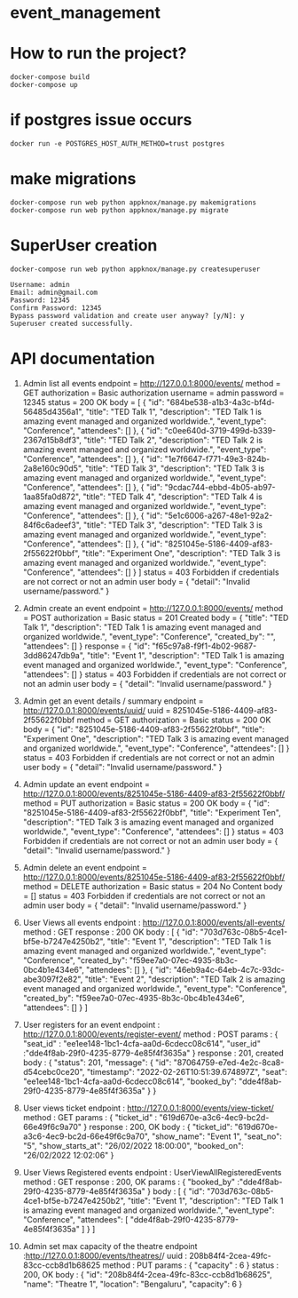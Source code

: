 # event_management

# How to run the project?

    docker-compose build
    docker-compose up

# if postgres issue occurs

    docker run -e POSTGRES_HOST_AUTH_METHOD=trust postgres

# make migrations

    docker-compose run web python appknox/manage.py makemigrations
    docker-compose run web python appknox/manage.py migrate

# SuperUser creation

    docker-compose run web python appknox/manage.py createsuperuser

    Username: admin
    Email: admin@gmail.com
    Password: 12345
    Confirm Password: 12345
    Bypass password validation and create user anyway? [y/N]: y
    Superuser created successfully.

# API documentation

1. Admin list all events
    endpoint = http://127.0.0.1:8000/events/
    method = GET
    authorization = Basic authorization
                    username = admin
                    password = 12345
    status = 200 OK
    body =
            [
                {
                    "id": "684be538-a1b3-4a3c-bf4d-56485d4356a1",
                    "title": "TED Talk 1",
                    "description": "TED Talk 1 is amazing event managed and organized worldwide.",
                    "event_type": "Conference",
                    "attendees": []
                },
                {
                    "id": "c0ee640d-3719-499d-b339-2367d15b8df3",
                    "title": "TED Talk 2",
                    "description": "TED Talk 2  is amazing event managed and organized worldwide.",
                    "event_type": "Conference",
                    "attendees": []
                },
                {
                    "id": "1e7f6647-f771-49e3-824b-2a8e160c90d5",
                    "title": "TED Talk 3",
                    "description": "TED Talk 3 is amazing event managed and organized worldwide.",
                    "event_type": "Conference",
                    "attendees": []
                },
                {
                    "id": "9cdac744-ebbd-4b05-ab97-1aa85fa0d872",
                    "title": "TED Talk 4",
                    "description": "TED Talk 4 is amazing event managed and organized worldwide.",
                    "event_type": "Conference",
                    "attendees": []
                },
                {
                    "id": "5e1c6006-a267-48e1-92a2-84f6c6adeef3",
                    "title": "TED Talk 3",
                    "description": "TED Talk 3 is amazing event managed and organized worldwide.",
                    "event_type": "Conference",
                    "attendees": []
                },
                {
                    "id": "8251045e-5186-4409-af83-2f55622f0bbf",
                    "title": "Experiment One",
                    "description": "TED Talk 3 is amazing event managed and organized worldwide.",
                    "event_type": "Conference",
                    "attendees": []
                }
            ]
    status = 403 Forbidden if credentials are not correct or not an admin user
    body =
            {
                "detail": "Invalid username/password."
            }

2. Admin create an event
    endpoint = http://127.0.0.1:8000/events/
    method = POST
    authorization = Basic
    status = 201 Created
    body =
            {
                "title": "TED Talk 1",
                "description": "TED Talk 1 is amazing event managed and organized worldwide.",
                "event_type": "Conference",
                "created_by": "",
                "attendees": []
            }
    response =
                {
                    "id": "f65c97a8-f9f1-4b02-9687-3dd86247db9a",
                    "title": "Event 1",
                    "description": "TED Talk 1 is amazing event managed and organized worldwide.",
                    "event_type": "Conference",
                    "attendees": []
                }
    status = 403 Forbidden if credentials are not correct or not an admin user
    body =
            {
                "detail": "Invalid username/password."
            }

3. Admin get an event details / summary
    endpoint = http://127.0.0.1:8000/events/uuid/
                uuid = 8251045e-5186-4409-af83-2f55622f0bbf
    method = GET
    authorization = Basic
    status = 200 OK
    body =
            {
                "id": "8251045e-5186-4409-af83-2f55622f0bbf",
                "title": "Experiment One",
                "description": "TED Talk 3 is amazing event managed and organized worldwide.",
                "event_type": "Conference",
                "attendees": []
            }
    status = 403 Forbidden if credentials are not correct or not an admin user
    body =
            {
                "detail": "Invalid username/password."
            }

4. Admin update an event
    endpoint = http://127.0.0.1:8000/events/8251045e-5186-4409-af83-2f55622f0bbf/
    method = PUT
    authorization = Basic
    status = 200 OK
    body =
            {
                "id": "8251045e-5186-4409-af83-2f55622f0bbf",
                "title": "Experiment Ten",
                "description": "TED Talk 3 is amazing event managed and organized worldwide.",
                "event_type": "Conference",
                "attendees": []
            }
    status = 403 Forbidden if credentials are not correct or not an admin user
    body =
            {
                "detail": "Invalid username/password."
            }

5. Admin delete an event
    endpoint = http://127.0.0.1:8000/events/8251045e-5186-4409-af83-2f55622f0bbf/
    method = DELETE
    authorization = Basic
    status = 204 No Content
    body = []
    status = 403 Forbidden if credentials are not correct or not an admin user
    body =
            {
                "detail": "Invalid username/password."
            }

6. User Views all events
    endpoint : http://127.0.0.1:8000/events/all-events/
    method : GET
    response : 200 OK
    body :
            [
                {
                    "id": "703d763c-08b5-4ce1-bf5e-b7247e4250b2",
                    "title": "Event 1",
                    "description": "TED Talk 1 is amazing event managed and organized worldwide.",
                    "event_type": "Conference",
                    "created_by": "f59ee7a0-07ec-4935-8b3c-0bc4b1e434e6",
                    "attendees": []
                },
                {
                    "id": "46eb9a4c-64eb-4c7c-93dc-abe3097f2e82",
                    "title": "Event 2",
                    "description": "TED Talk 2 is amazing event managed and organized worldwide.",
                    "event_type": "Conference",
                    "created_by": "f59ee7a0-07ec-4935-8b3c-0bc4b1e434e6",
                    "attendees": []
                }
            ]

7. User registers for an event
    endpoint : http://127.0.0.1:8000/events/register-event/
    method : POST
    params :
            {
                "seat_id" : "ee1ee148-1bc1-4cfa-aa0d-6cdecc08c614",
                "user_id" :"dde4f8ab-29f0-4235-8779-4e85f4f3635a"
            }
    response : 201, created
    body :
            {
                "status": 201,
                "message": {
                    "id": "87064759-e7ed-4e2c-8ca8-d54cebc0ce20",
                    "timestamp": "2022-02-26T10:51:39.674897Z",
                    "seat": "ee1ee148-1bc1-4cfa-aa0d-6cdecc08c614",
                    "booked_by": "dde4f8ab-29f0-4235-8779-4e85f4f3635a"
                }
            }

8. User views ticket
    endpoint : http://127.0.0.1:8000/events/view-ticket/
    method : GET
    params :
                {
                    "ticket_id" : "619d670e-a3c6-4ec9-bc2d-66e49f6c9a70"
                }
    response : 200, OK
    body :
            {
                "ticket_id": "619d670e-a3c6-4ec9-bc2d-66e49f6c9a70",
                "show_name": "Event 1",
                "seat_no": "5",
                "show_starts_at": "26/02/2022 18:00:00",
                "booked_on": "26/02/2022 12:02:06"
            }

9. User Views Registered events
    endpoint : UserViewAllRegisteredEvents
    method : GET
    response : 200, OK
    params :
                {
                    "booked_by" :"dde4f8ab-29f0-4235-8779-4e85f4f3635a"
                }
    body :
                [
                    {
                        "id": "703d763c-08b5-4ce1-bf5e-b7247e4250b2",
                        "title": "Event 1",
                        "description": "TED Talk 1 is amazing event managed and organized worldwide.",
                        "event_type": "Conference",
                        "attendees": [
                            "dde4f8ab-29f0-4235-8779-4e85f4f3635a"
                        ]
                    }
                ]

10. Admin set max capacity of the theatre
    endpoint :http://127.0.0.1:8000/events/theatres/<uuid>/
                uuid : 208b84f4-2cea-49fc-83cc-ccb8d1b68625
    method : PUT
    params :
                {
                    "capacity" :  6
                }
    status : 200, OK
    body :
            {
                "id": "208b84f4-2cea-49fc-83cc-ccb8d1b68625",
                "name": "Theatre 1",
                "location": "Bengaluru",
                "capacity": 6
            }